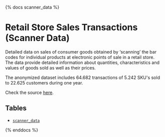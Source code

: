 {% docs scanner_data %}

# Retail Store Sales Transactions (Scanner Data)

Detailed data on sales of consumer goods obtained by ‘scanning’ the bar codes for individual products at electronic points of sale in a retail store. The data provide detailed information about quantities, characteristics and values of goods sold as well as their prices.

The anonymized dataset includes 64.682 transactions of 5.242 SKU's sold to 22.625 customers during one year.

Check the source [here](https://www.kaggle.com/marian447/retail-store-sales-transactions).

## Tables

- [`scanner_data`](/#!/source/source.testing_sqlite.retail.scanner_data)

{% enddocs %}
